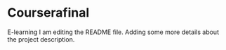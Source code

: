 # Courserafinal
E-learning
I am editing the README file. Adding some more details about the project description.
